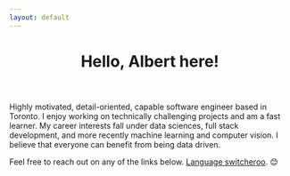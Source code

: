 ```yaml
---
layout: default
---
```

<header>
	<h1><strong><center>Hello, Albert here!</center></strong></h1>
</header>

<p>Highly motivated, detail-oriented, capable software engineer based in Toronto. I enjoy working on technically challenging projects and am a fast learner. My career interests fall under data sciences, full stack development, and more recently machine learning and computer vision. I believe that everyone can benefit from being data driven.</p>

<p>Feel free to reach out on any of the links below. <a href="/ja">Language switcheroo</a>. 😊</p>